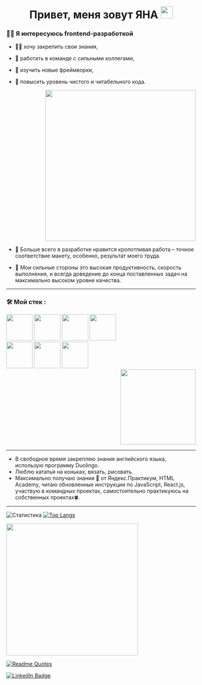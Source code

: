 <h1 align="center">Привет, меня зовут ЯНА  <img src="https://github.com/blackcater/blackcater/raw/main/images/Hi.gif" width="32"/></h1>

### :woman_technologist: Я интересуюсь frontend-разработкой

* :woman_student: хочу закрепить свои знания,
* :muscle: работать в команде с сильными коллегами,
* 👀 изучить новые фреймворки,
* :ninja: повысить уровень чистого и читабельного кода.

  <div id="header" align="right">
    <img src="https://media.giphy.com/media/RbDKaczqWovIugyJmW/giphy.gif" width="400"/>
  </div>
  
* 💞️ Больше всего в разработке нравится кропотливая работа – точное соответствие макету, особенно, результат моего труда.
* 💞️ Мои сильные стороны это высокая продуктивность, скорость выполнения, и всегда доведение до конца поставленных задач на максимально высоком уровне качества.

---

### :hammer_and_wrench: Мой стек :
<div>
  <div>
    <img src="https://cdn.icon-icons.com/icons2/2415/PNG/128/html_original_wordmark_logo_icon_146478.png" width="70"/>
    <img src="https://cdn.icon-icons.com/icons2/37/PNG/128/css_3721.png" width="70"/>
    <img src="https://cdn.icon-icons.com/icons2/2108/PNG/128/javascript_icon_130900.png" width="70"/>
    <img src="https://cdn.icon-icons.com/icons2/2108/PNG/128/react_icon_130845.png" width="70"/>
  </div>
  <div>
    <img src="https://cdn.icon-icons.com/icons2/2108/PNG/128/git_icon_130933.png" width="70"/>
    <img src="https://cdn.icon-icons.com/icons2/2148/PNG/128/bem_icon_132559.png" width="70"/>
    <img src="https://cdn.icon-icons.com/icons2/1908/PNG/128/4552605-adaptive-design-responsive-responsive-design_121386.png" width="70"/>
  </div>
  <div align="right">
    <img src="https://media.giphy.com/media/USV0ym3bVWQJJmNu3N/giphy.gif" width="200"/>
  </div>
</div>

---

* В свободное время закрепляю знания английского языка, использую программу Duolingo.
* Люблю кататья на коньках, вязать, рисовать.
* Максимально получаю знания 🌱 от Яндекс.Практикум, HTML Academy, читаю обновленные инструкции по JavaScript, React.js, участвую в командных проектах, самостоятельно практикуюсь на собственных проектах:four_leaf_clover:.

---

![Статистика](https://github-readme-stats.vercel.app/api?username=ianapylaeva&theme=merko&show_icons=true)
[![Top Langs](https://github-readme-stats.vercel.app/api/top-langs/?username=ianapylaeva&layout=compact)](https://github.com/ianapylaeva/github-readme-stats)


<div align="left">
  <img src="https://media.giphy.com/media/L1R1tvI9svkIWwpVYr/giphy.gif" width="350"/>
</div>

[![Readme Quotes](https://quotes-github-readme.vercel.app/api?type=horizontal&theme=merko)](https://github.com/ianapylaeva/github-readme-quotes)


[![LinkedIn Badge](https://img.shields.io/badge/https://www.linkedin.com/in/iana-pylaeva-1488b7223/?style=flat&logo=linkedin&logoColor=white&color=0D76A8)]([https://www.linkedin.com/in/iana-pylaeva-1488b7223/])
<div id="badges"><img src="https://komarev.com/ghpvc/?username=ianapylaeva&style=flat-square&color=blue" alt="" /></div>
